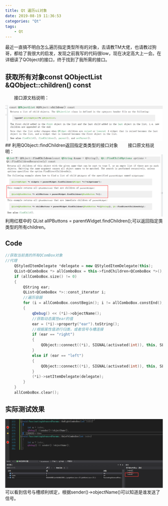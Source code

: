 ```yaml
---
title: Qt 遍历ui对象
date: 2019-08-19 11:36:53
categories: "Qt"
tags:
	- Qt
---
```

最近一直搞不明白怎么遍历指定类型所有的对象，去请教TM大佬，也请教过狗哥，都给了我很大的启发，发现之前我写的代码很low，现在决定高大上一会。在详细读了QObject的接口，终于找到了我所需的接口。
<!-- more -->
## 获取所有对象const QObjectList &QObject::children() const
&emsp;&emsp;接口源文档说明：

<img src="../image/Qt/qobject/help1.png">
## 利用QObject::findChildren返回指定类类型的接口对象
&emsp;&emsp;接口原文档说明：

<img src="../image/Qt/qobject/help2.png">
利用红框中的 QList<QPushButton *> allPButtons = parentWidget.findChildren<QPushButton *>();可以返回指定类类型的所有children。

## Code
```cpp
//获取当前类的所有QComBox对象
//代理
	QStyledItemDelegate *delegate = new QStyledItemDelegate(this);
	QList<QComboBox *> allComboBox = this->findChildren<QComboBox *>();
	if (allComboBox.size() != 0)
	{
		QString ear;
		QList<QComboBox *>::const_iterator i;
		//遍历容器
		for (i = allComboBox.constBegin(); i != allComboBox.constEnd(); i++)
		{
			qDebug() << (*i)->objectName();
			//获取动态属性ear的值
			ear = (*i)->property("ear").toString();
  			//根据属性值进行归类，或者信号与槽连接
			if (ear == "right")
			{
				QObject::connect((*i), SIGNAL(activated(int)), this, SLOT(OnRightComboBox(int)));
			}
			else if (ear == "left")
			{
				QObject::connect((*i), SIGNAL(activated(int)), this, SLOT(OnLeftComboBox(int)));
			}
			(*i)->setItemDelegate(delegate);
		}
	}
	allComboBox.clear();

```

## 实际测试效果

<img src="../image/Qt/qobject/result.png">
可以看到信号与槽顺利绑定，根据sender()->objectName()可以知道是谁发送了信号。
